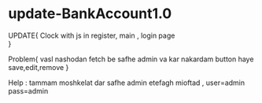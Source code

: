 # update-BankAccount1.0

UPDATE{
      Clock with js in register, main , login page       
}

Problem{
       vasl nashodan fetch be safhe admin va kar nakardam button haye save,edit,remove 
}

Help : tammam moshkelat dar safhe admin etefagh mioftad ,
       user=admin
       pass=admin
